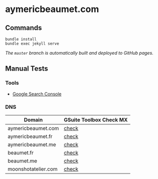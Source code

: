 # aymericbeaumet.com

## Commands

```
bundle install
bundle exec jekyll serve
```

_The `master` branch is automatically built and deployed to GitHub pages._

## Manual Tests

### Tools

- [Google Search Console](https://search.google.com/search-console?resource_id=https%3A%2F%2Faymericbeaumet.com%2F)

### DNS

| Domain              | GSuite Toolbox Check MX                                                                              |
| ------------------- | ---------------------------------------------------------------------------------------------------- |
| aymericbeaumet.com  | [check](https://toolbox.googleapps.com/apps/checkmx/check?domain=aymericbeaumet.com&dkim_selector=)  |
| aymericbeaumet.fr   | [check](https://toolbox.googleapps.com/apps/checkmx/check?domain=aymericbeaumet.fr&dkim_selector=)   |
| aymericbeaumet.me   | [check](https://toolbox.googleapps.com/apps/checkmx/check?domain=aymericbeaumet.me&dkim_selector=)   |
| beaumet.fr          | [check](https://toolbox.googleapps.com/apps/checkmx/check?domain=beaumet.fr&dkim_selector=)          |
| beaumet.me          | [check](https://toolbox.googleapps.com/apps/checkmx/check?domain=beaumet.me&dkim_selector=)          |
| moonshotatelier.com | [check](https://toolbox.googleapps.com/apps/checkmx/check?domain=moonshotatelier.com&dkim_selector=) |
